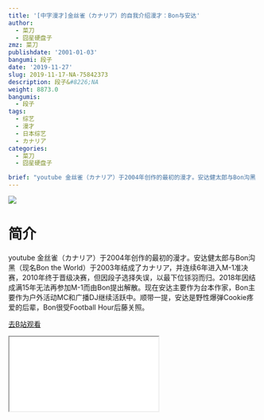 ```yaml
---
title: '[中字漫才]金丝雀（カナリア）的自我介绍漫才：Bon与安达'
author:
  - 菜刀
  - 囧星硬盘子
zmz: 菜刀
publishdate: '2001-01-03'
bangumi: 段子
date: '2019-11-27'
slug: 2019-11-17-NA-75842373
description: 段子&#8226;NA
weight: 8873.0
bangumis:
  - 段子
tags:
  - 综艺
  - 漫才
  - 日本综艺
  - カナリア
categories:
  - 菜刀
  - 囧星硬盘子

brief: "youtube 金丝雀（カナリア）于2004年创作的最初的漫才。安达健太郎与Bon沟黑（现名Bon the World）于2003年结成了カナリア，并连续6年进入M-1准决赛，2010年终于晋级决赛，但因段子选择失误，以最下位铩羽而归。2018年因结成满15年无法再参加M-1而由Bon提出解散。现在安达主要作为台本作家，Bon主要作为户外活动MC和广播DJ继续活跃中。顺带一提，安达是野性爆弹Cookie疼爱的后辈，Bon很受Football Hour后藤关照。"
---
```

![](https://raw.githubusercontent.com/tcgriffith/owaraisite/master/static/tmpimg/112f2e75be30c8e984d11e0a521a3193e177d32c.jpg.480.jpg)
# 简介  
youtube
金丝雀（カナリア）于2004年创作的最初的漫才。安达健太郎与Bon沟黑（现名Bon the World）于2003年结成了カナリア，并连续6年进入M-1准决赛，2010年终于晋级决赛，但因段子选择失误，以最下位铩羽而归。2018年因结成满15年无法再参加M-1而由Bon提出解散。现在安达主要作为台本作家，Bon主要作为户外活动MC和广播DJ继续活跃中。顺带一提，安达是野性爆弹Cookie疼爱的后辈，Bon很受Football Hour后藤关照。  

[去B站观看](https://www.bilibili.com/video/av75842373/)
<div class ="resp-container"><iframe class="testiframe" src="//player.bilibili.com/player.html?aid=75842373"", scrolling="no", allowfullscreen="true" > </iframe></div> 
